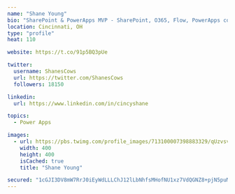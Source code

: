 ```yaml
---
name: "Shane Young"
bio: "SharePoint & PowerApps MVP - SharePoint, O365, Flow, PowerApps consulting? @PowerApps911 | Pure Snark? You found it."
location: Cincinnati, OH
type: "profile"
heat: 110

website: https://t.co/91p5BQ3pUe

twitter:
  username: ShanesCows
  url: https://twitter.com/ShanesCows
  followers: 18150

linkedin:
  url: https://www.linkedin.com/in/cincyshane

topics:
  - Power Apps

images:
  - url: https://pbs.twimg.com/profile_images/713100007398883329/qUzvsvQ3_400x400.jpg
    width: 400
    height: 400
    isCached: true
    title: "Shane Young"

secured: "1cGJI3DV8mW7RrJ0iEyWdLLLChJ12lLbNhfsMHofNU1xz7VdQGNZ8+pjN5puM19TRl81hCB9eqyxJFO62y4e0Uc0ii09dIhgIudHxnlTDG6YkN+W8/QGQeLS87BH6kwxv0posYlA5jG1iHanOgGdnL8VPPNqVazNPEHCEgMWyqC2P2DOJ4Vq3OiyallhUgrpnC8Y0yAYP2T6DjhclT8xHqgooOAAN4MyTHeCIffG+gcoqXwhINUEYinettOunLqbIyEOA3jgyPpkwV4eUdICINH6Ye8pajtSPlvTnwvFjjb0kFEaWdD/TDgNCi9IZCDjPKw2AG9sBa7brUryKJvaGn9sHGnzA3zxsgRseLmIStPuCFJJR0WNkKh2/6aMZZnGvwnVfJ3ZIoOHfovI0kIPC2OoGWECcp1WK0Al0+3FQZA=;6Jma0YdD9oND71rvNqEQsQ=="
---
```


